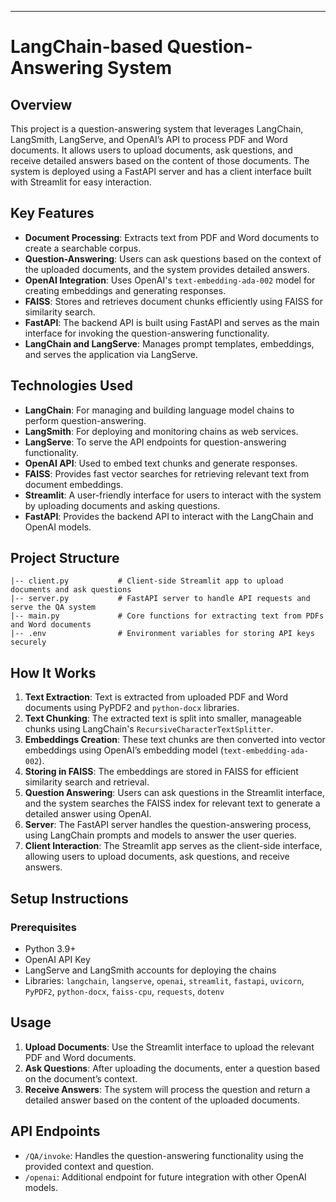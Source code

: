 
---

# **LangChain-based Question-Answering System**

## **Overview**

This project is a question-answering system that leverages LangChain, LangSmith, LangServe, and OpenAI’s API to process PDF and Word documents. It allows users to upload documents, ask questions, and receive detailed answers based on the content of those documents. The system is deployed using a FastAPI server and has a client interface built with Streamlit for easy interaction.

## **Key Features**
- **Document Processing**: Extracts text from PDF and Word documents to create a searchable corpus.
- **Question-Answering**: Users can ask questions based on the context of the uploaded documents, and the system provides detailed answers.
- **OpenAI Integration**: Uses OpenAI's `text-embedding-ada-002` model for creating embeddings and generating responses.
- **FAISS**: Stores and retrieves document chunks efficiently using FAISS for similarity search.
- **FastAPI**: The backend API is built using FastAPI and serves as the main interface for invoking the question-answering functionality.
- **LangChain and LangServe**: Manages prompt templates, embeddings, and serves the application via LangServe.

## **Technologies Used**
- **LangChain**: For managing and building language model chains to perform question-answering.
- **LangSmith**: For deploying and monitoring chains as web services.
- **LangServe**: To serve the API endpoints for question-answering functionality.
- **OpenAI API**: Used to embed text chunks and generate responses.
- **FAISS**: Provides fast vector searches for retrieving relevant text from document embeddings.
- **Streamlit**: A user-friendly interface for users to interact with the system by uploading documents and asking questions.
- **FastAPI**: Provides the backend API to interact with the LangChain and OpenAI models.

## **Project Structure**

```plaintext
|-- client.py           # Client-side Streamlit app to upload documents and ask questions
|-- server.py           # FastAPI server to handle API requests and serve the QA system
|-- main.py             # Core functions for extracting text from PDFs and Word documents
|-- .env                # Environment variables for storing API keys securely
```

## **How It Works**

1. **Text Extraction**: Text is extracted from uploaded PDF and Word documents using PyPDF2 and `python-docx` libraries.
2. **Text Chunking**: The extracted text is split into smaller, manageable chunks using LangChain's `RecursiveCharacterTextSplitter`.
3. **Embeddings Creation**: These text chunks are then converted into vector embeddings using OpenAI’s embedding model (`text-embedding-ada-002`).
4. **Storing in FAISS**: The embeddings are stored in FAISS for efficient similarity search and retrieval.
5. **Question Answering**: Users can ask questions in the Streamlit interface, and the system searches the FAISS index for relevant text to generate a detailed answer using OpenAI.
6. **Server**: The FastAPI server handles the question-answering process, using LangChain prompts and models to answer the user queries.
7. **Client Interaction**: The Streamlit app serves as the client-side interface, allowing users to upload documents, ask questions, and receive answers.

## **Setup Instructions**

### **Prerequisites**

- Python 3.9+
- OpenAI API Key
- LangServe and LangSmith accounts for deploying the chains
- Libraries: `langchain`, `langserve`, `openai`, `streamlit`, `fastapi`, `uvicorn`, `PyPDF2`, `python-docx`, `faiss-cpu`, `requests`, `dotenv`

## **Usage**

1. **Upload Documents**: Use the Streamlit interface to upload the relevant PDF and Word documents.
2. **Ask Questions**: After uploading the documents, enter a question based on the document’s context.
3. **Receive Answers**: The system will process the question and return a detailed answer based on the content of the uploaded documents.

## **API Endpoints**

- `/QA/invoke`: Handles the question-answering functionality using the provided context and question.
- `/openai`: Additional endpoint for future integration with other OpenAI models.

